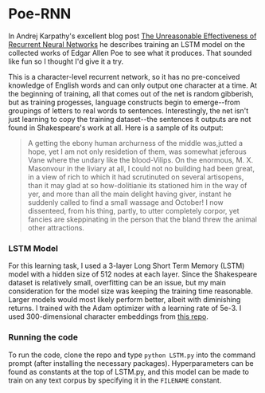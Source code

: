 # Poe-RNN

In Andrej Karpathy's excellent blog post [The Unreasonable Effectiveness of Recurrent Neural Networks](http://karpathy.github.io/2015/05/21/rnn-effectiveness/) he describes training an LSTM model on the collected works of Edgar Allen Poe to see what it produces. That sounded like fun so I thought I'd give it a try.

This is a character-level recurrent network, so it has no pre-conceived knowledge of English words and can only output one character at a time. At the beginning of training, all that comes out of the net is random gibberish, but as training progesses, language constructs begin to emerge--from groupings of letters to real words to sentences. Interestingly, the net isn't just learning to copy the training dataset--the sentences it outputs are not found in Shakespeare's work at all. Here is a sample of its output:

  
> A getting the ebony human archurness of the middle was,jutted a hope, yet I am not only residetion of them, was somewhat jeferous Vane where the undary like the blood-Vilips. On the enormous, M. X. Masonvour in the liviary at all, I could not no building had been great, in a view of rich to which it had scrutinuted on several artisopens, than it may glad at so how-dolitianie its stationed him in the way of yer, and more than all the main delight having giver, instant he suddenly called to find a small wassage and October! I now dissenteed, from his thing, partly, to utter completely corpor, yet fancies are skeppinating in the person that the bland threw the animal other attractions.


### LSTM Model

For this learning task, I used a 3-layer Long Short Term Memory (LSTM) model with a hidden size of 512 nodes at each layer. Since the Shakespeare dataset is relatively small, overfitting can be an issue, but my main consideration for the model size was keeping the training time reasonable. Larger models would most likely perform better, albeit with diminishing returns. I trained with the Adam optimizer with a learning rate of 5e-3. I used 300-dimensional character embeddings from [this repo](https://github.com/minimaxir/char-embeddings). 

### Running the code

To run the code, clone the repo and type `python LSTM.py` into the command prompt (after installing the necessary packages). Hyperparameters can be found as constants at the top of LSTM.py, and this model can be made to train on any text corpus by specifying it in the `FILENAME` constant. 


